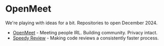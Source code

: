 # OpenMeet

We're playing with ideas for a bit.  Repositories to open December 2024.

* [OpenMeet](https://openmeet.net) - Meeting people IRL. Building community. Privacy intact.
* [Speedy Review](https://www.butterhead.net/ideas/speedy-review) - Making code reviews a consistently faster process.
